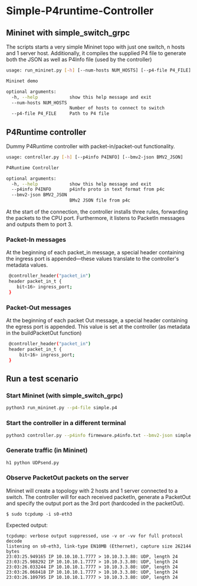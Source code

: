 # Simple-P4runtime-Controller

## Mininet with simple_switch_grpc
The scripts starts a very simple Mininet topo with just one switch, n hosts and 1 server host. Additionally, it compiles the supplied P4 file to generate both the JSON as well as P4Info file (used by the controller)
```bash 
usage: run_mininet.py [-h] [--num-hosts NUM_HOSTS] [--p4-file P4_FILE]

Mininet demo

optional arguments:
  -h, --help            show this help message and exit
  --num-hosts NUM_HOSTS
                        Number of hosts to connect to switch
  --p4-file P4_FILE     Path to P4 file
```
## P4Runtime controller
Dummy P4Runtime controller with packet-in/packet-out functionality. 

```bash 
usage: controller.py [-h] [--p4info P4INFO] [--bmv2-json BMV2_JSON]

P4Runtime Controller

optional arguments:
  -h, --help            show this help message and exit
  --p4info P4INFO       p4info proto in text format from p4c
  --bmv2-json BMV2_JSON
                        BMv2 JSON file from p4c

```
At the start of the connection, the controller installs three rules, forwarding the packets to the CPU port. Furthermore, it listens to PacketIn messages and outputs them to port 3. 

### Packet-In messages
At the beginning of each packet_in message, a special header containing the ingress port is appended—these values translate to the controller's metadata values.

```bash 
 @controller_header("packet_in")
 header packet_in_t {
    bit<16> ingress_port;
 }
 ```

### Packet-Out messages
At the beginning of each packet Out message, a special header containing the egress port is appended. This value is set at the controller (as metadata in the buildPacketOut function)

```bash 
 @controller_header("packet_in")
 header packet_in_t {
     bit<16> ingress_port;
 }
 ```
## Run a test scenario

### Start Mininet (with simple_switch_grpc)
```bash 
python3 run_mininet.py --p4-file simple.p4

```
### Start the controller in a different terminal
```bash 
python3 controller.py --p4info firmeware.p4info.txt --bmv2-json simple.json
```
### Generate traffic (in Mininet)
```bash 
h1 python UDPsend.py
```

### Observe PacketOut packets on the server 
Mininet will create a topology with 2 hosts and 1 server connected to a switch. The controller will for each received packetIn, generate a PacketOut and specify the output port as the 3rd port (hardcoded in the packetOut). 

```
$ sudo tcpdump -i s0-eth3
```

Expected output:
```
tcpdump: verbose output suppressed, use -v or -vv for full protocol decode
listening on s0-eth3, link-type EN10MB (Ethernet), capture size 262144 bytes
23:03:25.949165 IP 10.10.10.1.7777 > 10.10.3.3.80: UDP, length 24
23:03:25.988292 IP 10.10.10.1.7777 > 10.10.3.3.80: UDP, length 24
23:03:26.033244 IP 10.10.10.1.7777 > 10.10.3.3.80: UDP, length 24
23:03:26.068418 IP 10.10.10.1.7777 > 10.10.3.3.80: UDP, length 24
23:03:26.109795 IP 10.10.10.1.7777 > 10.10.3.3.80: UDP, length 24
```
